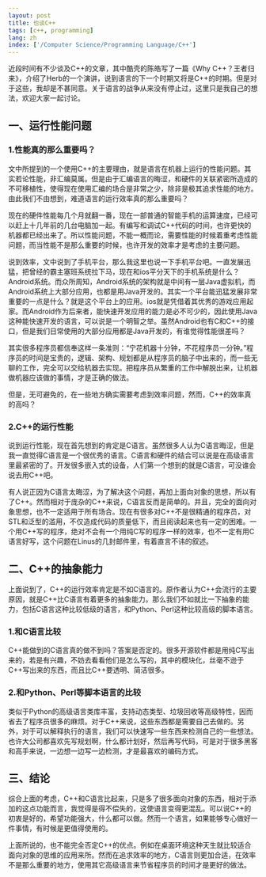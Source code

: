 ```yaml
---
layout: post
title: 也谈C++
tags: [c++, programming]
lang: zh
index: ['/Computer Science/Programming Language/C++']
---
```


近段时间有不少谈及C++的文章，其中酷壳的陈皓写了一篇《Why C++？王者归来》，介绍了Herb的一个演讲，说到语言的下一个时期又将是C++的时期。但是对于这些，我却是不甚同意。关于语言的战争从来没有停止过，这里只是我自己的想法，欢迎大家一起讨论。

一、运行性能问题
--------

### 1.性能真的那么重要吗？

文中所提到的一个使用C++的主要理由，就是语言在机器上运行的性能问题。其实若论性能，非汇编莫属。但是由于汇编语言的晦涩，和硬件的关联紧密所造成的不可移植性，使得现在使用汇编的场合是非常之少，除非是极其追求性能的地方。由此我们不由想到，难道语言的运行效率真的那么重要吗？

现在的硬件性能每几个月就翻一番，现在一部普通的智能手机的运算速度，已经可以赶上十几年前的几台电脑加一起。有编写和调试C++代码的时间，也许更快的机器都已经出来了。所以性能问题，不能一概而论，需要性能的时候着重考虑性能问题，而当性能不是那么重要的时候，也许开发的效率才是考虑的主要问题。

说到效率，文中说到了手机平台，那么我这里也说一下手机平台吧。一直发展迅猛，把曾经的霸主塞班系统拉下马，现在和ios平分天下的手机系统是什么？Android系统。而众所周知，Android系统的架构就是中间有一层Java虚拟机，而Android系统上大部分应用，也都是用Java开发的。其实一个平台能迅猛发展非常重要的一点是什么？就是这个平台上的应用。ios就是凭借着其优秀的游戏应用起家。而Android作为后来者，能快速开发应用的能力是必不可少的，因此使用Java这种能快速开发的语言，可以说是一个明智之举。虽然Android也有C和C++的接口，但是我们日常使用的大部分应用都是Java开发的，有谁觉得性能很差吗？

其实很多程序员都信奉这样一条准则：“宁花机器十分钟，不花程序员一分钟。”程序员的时间是宝贵的，逻辑、架构、规划都是从程序员的脑子中出来的，而一些无聊的工作，完全可以交给机器去实现。把程序员从繁重的工作中解脱出来，让机器做机器应该做的事情，才是正确的做法。

但是，无可避免的，在一些地方确实需要考虑到效率问题，然而，C++的效率真的高吗？

### 2.C++的运行性能

说到运行性能，现在首先想到的肯定是C语言。虽然很多人认为C语言晦涩，但是我一直觉得C语言是一个很优秀的语言。C语言和硬件的结合可以说是在高级语言里最紧密的了。开发很多嵌入式的设备，人们第一个想到的就是C语言，可没谁会说去用C++吧。

有人说正因为C语言太晦涩，为了解决这个问题，再加上面向对象的思想，所以有了C++。然而相对于庞杂的C++来说，C语言反而是简单的。并且，完全的面向对象思想，也不一定适用于所有场合。现在有很多对C++不是很精通的程序员，对STL和泛型的滥用，不仅造成代码的质量低下，而且阅读起来也有一定的困难。一个用C++写的程序，绝对不会有一个用纯C写的程序一样的效率，也不一定有用C语言好写，这个问题在Linus的几封邮件里，有着直言不讳的叙述。

 二、C++的抽象能力
------

上面说到了，C++的运行效率肯定是不如C语言的。原作者认为C++会流行的主要原因，就是C++比C语言有着更多的抽象能力。那么我们不如就比一下抽象的能力，包括C语言这种比较低级的语言，和Python、Perl这种比较高级的脚本语言。

### 1.和C语言比较

C++能做到的C语言真的做不到吗？答案是否定的。很多开源软件都是用纯C写出来的，若是有兴趣，不妨去看看他们是怎么写的，其中的模块化，丝毫不逊于C++写出来的东西，而且比C++要透明、简洁很多。

### 2.和Python、Perl等脚本语言的比较

类似于Python的高级语言类库丰富，支持动态类型、垃圾回收等高级特性，因而省去了程序员很多的麻烦。对于C++来说，这些东西都是需要自己去做的。另外，对于可以解释执行的语言，我们可以快速写一些东西来检测自己的一些想法。也许大公司都喜欢先写规划啊，什么都计划好，然后再写代码，可是对于很多黑客和高手来说，一边想一边写一边检测，才是最喜欢的编码方式。

 三、结论
--------------

综合上面的考虑，C++和C语言比起来，只是多了很多面向对象的东西，相对于添加的这点功能而言，我觉得是得不偿失的，这使语言变得更混乱。可以说C++的初衷是好的，希望功能强大，什么都可以做。然而一个语言，如果能够专心做好一件事情，有时候是更值得使用的。

上面所说的，也不能完全否定C++的优点。例如在桌面环境这种天生就比较适合面向对象的思维的应用来所。然而在追求效率的地方，C语言则更加合适，在效率不是那么重要的地方，使用其它高级语言来节省程序员的时间才是更好的做法。
